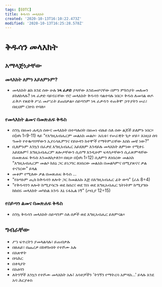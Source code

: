 ```yaml
---
tags: [EOTC]
title: ቅዱሳን መላእክት
created: '2020-10-13T16:10:22.473Z'
modified: '2020-10-13T16:25:28.578Z'
---
```


# ቅዱሳን መላእክት

## አማላጅነታቸው

### መላእክት ለምን አይለምኑም?

* መላእክት ልክ እንደ ሰው ሁሉ **ነጻ ፈቃድ** ያላቸው እንደመሆናቸው በምን ምክንያት መለመን ይከለከላሉ? ነጻ ፈቃድ ባይኖራቸው ኖሮ መላእክት ቅዱሳን ባልተባሉ ነበር። ቅዱስ ለመባል ወዶ ፈቅዶ የጽድቅ ሥራ መሥራት ይጠበቃል። ሰይጣንም ነጻ ፈቃዱን ተጠቅሞ ኃጥያትን ሠራ፣ በዚህም ርኵስ ተባለ።

### የመላእክት ልመና በመጽሐፍ ቅዱስ

* ስንኳ በዘመነ ሐዲስ ሰውና መላእክት በተጣሉበት በዘመነ ብሉይ ስለ ሰው ልጆች ይለምኑ ነበር። በ(ዘካ 1፥9-11) ላይ "የእግዚአብሔርም መልአክ መልሶ፦ አቤቱ፣ የሠራዊት ጌታ ሆይ፥ እነዚህ ሰባ ዓመት የተቈጣሃቸውን ኢየሩሳሌምንና የይሁዳን ከተሞች የማትምራቸው እስከ መቼ ነው?"
* ቢለምኑም እንኳን በፈቃደ እግዚአብሔር አይደለም እንዳይሉ መላእክት ለምነው የሚቀሩ አይደሉም፤ እግዚአብሔርም ጸሎታቸውን ሲሰማ እንዲሁም ፍላጎታቸውን ሲፈጽምላቸው በመጽሐፍ ቅዱስ እንመለከታለን። በዚሁ በ(ዘካ 1፥12) ሲለምን ለነበረው መልአክ "እግዚአብሔርም መልሶ ከእኔ ጋር ይነጋገር ለነበረው መልአክ በመልካምና በሚያጽናና ቃል ተናገረው" ይላል
* መቆም የሚለው ቃል በመጽሐፍ ቅዱስ ...
* "የዕጣኑም ጢስ ከቅዱሳን ጸሎት ጋር ከመልአኩ እጅ በእግዚአብሔር ፊት ወጣ" (ራእ 8÷4)
* "የቅዱሳንን ጸሎት ከሚያሳርጉ ወደ ከበረና ወደ ገነነ ወደ እግዚአብሔር ጌትነትም ከሚያገቡ ከከበሩ መላእክት መካከል አንዱ እኔ ሩፋኤል ነኝ" (ጦቢያ 12÷15)

### የሰይጣን ልመና በመጽሐፍ ቅዱስ

* ስንኳ ቅዱሳን መላእክት ሰይጣንም ስለ ሰዎች ወደ እግዚአብሔር ይለምናል።

## ግብራቸው

* ሥነ ፍጥረትን ያመላልሳሉ፣ ይጠብቃሉ 
* በፀሐይ፣ በጨረቃ በከዋክብት የተሾሙ አሉ 
* በእጽዋት 
* በባሕር 
* በቀላያት 
* በአዕባን 
* ለትንኞች እንኳን የተሾሙ መላእክት አሉ፤ አባቶቻችን 'ትንኝን የማትረሳ አምላክ...' ይላሉ እንደ አባ ሕርያቆስ
